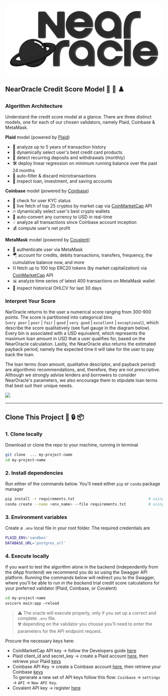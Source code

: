 <p align="center">
  <a href="https://near.org/">
    <img alt="NearMonotoneWhite" src="https://github.com/BalloonBox-Inc/near-oracle-contracts/blob/dev/images/monotone-black.png" width="550" />
  </a>
</p>

## NearOracle Credit Score Model :8ball: :dart: :chess_pawn:

### Algorithm Architecture

Understand the credit score model at a glance.
There are three distinct models, one for each of our chosen validators, namely Plaid, Coinbase & MetaMask.

**Plaid** model (powered by [Plaid](./images/logic_plaid.png))

- :curling_stone: analyze up to 5 years of transaction history
- :gem: dynamically select user's best credit card products
- :dart: detect recurring deposits and withdrawals (monthly)
- :hammer_and_wrench: deploy linear regression on minimum running balance over the past 24 months
- :magnet: auto-filter & discard microtransactions
- :pushpin: inspect loan, investment, and saving accounts

**Coinbase** model (powered by [Coinbase](./images/logic_coinbase.png))

- :bell: check for user KYC status
- :key: live fetch of top 25 cryptos by market cap via [CoinMarketCap](https://coinmarketcap.com/) API
- :fire: dynamically select user's best crypto wallets
- :closed_lock_with_key: auto-convert any currency to USD in real-time
- :bulb: analyze all transactions since Coinbase account inception
- :moneybag: compute user's net profit

**MetaMask** model (powered by [Covalent](./images/logic_covalent.png))

- :fox_face: authenticate user via MetaMask
- :parachute: account for credits, debits transactions, transfers, frequency, the cumulative balance now, and more
- :chains: fetch up to 100 top ERC20 tokens (by market capitalization) via [CoinMarketCap](https://coinmarketcap.com/) API
- :bar_chart: analyze time series of latest 400 transactions on MetaMask wallet
- :lady_beetle: inspect historical OHLCV for last 30 days

### Interpret Your Score

NarOracle returns to the user a numerical score ranging from 300-900 points. The score is partitioned into categorical bins </br> (`very poor` | `poor` | `fair` | `good` | `very good` | `excellent` | `exceptional`), which describe the score qualitatively (see fuel gauge in the diagram below). Every bin is associated with a USD equivalent, which represents the maximum loan amount in USD that a user qualifies for, based on the NearOracle calculation. Lastly, the NearOracle also returns the estimated payback period, namely the expected time it will take for the user to pay back the loan.

The loan terms (loan amount, qualitative descriptor, and payback period) are algorithmic recommendations, and, therefore, they are not prescriptive. Although we strongly advise lenders and borrowers to consider NearOracle's parameters, we also encourage them to stipulate loan terms that best suit their unique needs.

![](./images/credit_score_range.png)

---

## Clone This Project :key: :lock: :package:

### 1. Clone locally

Download or clone the repo to your machine, running in terminal

```bash
git clone  ... my-project-name
cd my-project-name
```

### 2. Install dependencies

Run either of the commands below. You'll need either `pip` or `conda` package manager

```bash
pip install -r requirements.txt                                 # using pip
conda create --name <env_name> --file requirements.txt          # using Conda
```

### 3. Environment variables

Create a `.env` local file in your root folder. The required credentials are

```bash
PLAID_ENV='sandbox'
DATABASE_URL='postgres_url'
```

### 4. Execute locally

If you want to test the algorithm alone in the backend (independently from the dApp frontend) we recommend you do so using the Swagger API platform. Running the commands below will redirect you to the Swagger, where you'll be able to run _in the backend_ trial credit score calculations for your preferred validator (Plaid, Coinbase, or Covalent)

```bash
cd my-project-name
uvicorn main:app –reload
```

> :warning: The oracle will execute properly, only if you set up a correct and complete `.env` file. <br/>
> :radioactive: depending on the validator you choose you'll need to enter the parameters for the API endpoint request.

Procure the necessary keys here:

- CoinMarketCap API key &#8594; follow the Developers guide [here](https://coinmarketcap.com/api/documentation/v1/#section/Introduction)
- Plaid client_id and secret_key &#8594; create a Plaid account [here](https://dashboard.plaid.com/signin), then retrieve your Plaid [keys](https://dashboard.plaid.com/team/keys)
- Coinbase API Key &#8594; create a Coinbase account [here](https://www.coinbase.com/signup), then retrieve your Coinbase [keys](https://www.coinbase.com/settings/api) </br>
  To generate a new set of API keys follow this flow: `Coinbase` -> `settings` -> `API` -> `New API Key`.
- Covalent API key &#8594; register [here](https://www.covalenthq.com/platform/#/auth/register/)